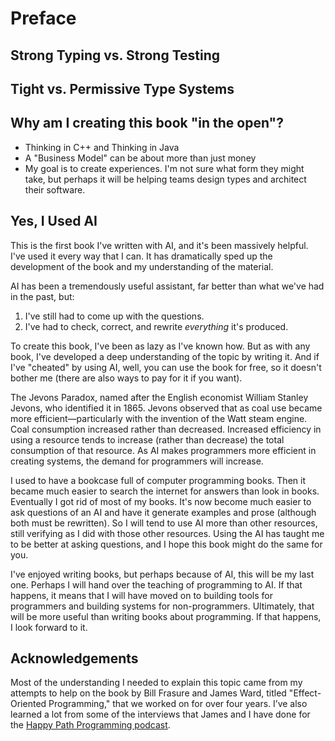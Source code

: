 # Preface

## Strong Typing vs. Strong Testing

## Tight vs. Permissive Type Systems

## Why am I creating this book "in the open"?

- Thinking in C++ and Thinking in Java
- A "Business Model" can be about more than just money
- My goal is to create experiences. I'm not sure what form they might take, but perhaps it will be helping teams design types and architect their software.

## Yes, I Used AI

This is the first book I've written with AI, and it's been massively helpful.
I've used it every way that I can.
It has dramatically sped up the development of the book and my understanding of the material.

AI has been a tremendously useful assistant, far better than what we've had in the past, but:

1. I've still had to come up with the questions.
2. I've had to check, correct, and rewrite _everything_ it's produced.

To create this book, I've been as lazy as I've known how.
But as with any book, I've developed a deep understanding of the topic by writing it.
And if I've "cheated" by using AI, well, you can use the book for free, so it doesn't bother me (there are also ways to pay for it if you want).

The Jevons Paradox, named after the English economist William Stanley Jevons, who identified it in 1865.
Jevons observed that as coal use became more efficient—particularly with the invention of the Watt steam engine.
Coal consumption increased rather than decreased.
Increased efficiency in using a resource tends to increase (rather than decrease) the total consumption of that resource.
As AI makes programmers more efficient in creating systems, the demand for programmers will increase.

I used to have a bookcase full of computer programming books.
Then it became much easier to search the internet for answers than look in books.
Eventually I got rid of most of my books.
It's now become much easier to ask questions of an AI and have it generate examples and prose (although both must be rewritten).
So I will tend to use AI more than other resources, still verifying as I did with those other resources.
Using the AI has taught me to be better at asking questions, and I hope this book might do the same for you.

I've enjoyed writing books, but perhaps because of AI, this will be my last one.
Perhaps I will hand over the teaching of programming to AI.
If that happens, it means that I will have moved on to building tools for programmers and building systems for non-programmers.
Ultimately, that will be more useful than writing books about programming.
If that happens, I look forward to it.

## Acknowledgements

Most of the understanding I needed to explain this topic came from my attempts to help on the book by Bill Frasure and James Ward, titled "Effect-Oriented Programming," that we worked on for over four years.
I’ve also learned a lot from some of the interviews that James and I have done for the [Happy Path Programming podcast](https://happypathprogramming.com/).
